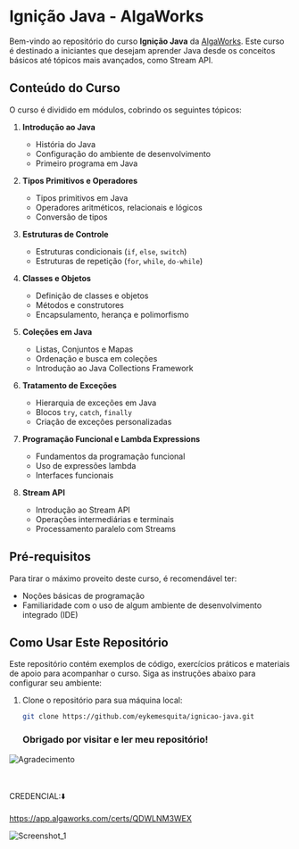# Ignição Java - AlgaWorks

Bem-vindo ao repositório do curso **Ignição Java** da [AlgaWorks](https://algaworks.com/). Este curso é destinado a iniciantes que desejam aprender Java desde os conceitos básicos até tópicos mais avançados, como Stream API. 

## Conteúdo do Curso

O curso é dividido em módulos, cobrindo os seguintes tópicos:

1. **Introdução ao Java**
   - História do Java
   - Configuração do ambiente de desenvolvimento
   - Primeiro programa em Java

2. **Tipos Primitivos e Operadores**
   - Tipos primitivos em Java
   - Operadores aritméticos, relacionais e lógicos
   - Conversão de tipos

3. **Estruturas de Controle**
   - Estruturas condicionais (`if`, `else`, `switch`)
   - Estruturas de repetição (`for`, `while`, `do-while`)

4. **Classes e Objetos**
   - Definição de classes e objetos
   - Métodos e construtores
   - Encapsulamento, herança e polimorfismo

5. **Coleções em Java**
   - Listas, Conjuntos e Mapas
   - Ordenação e busca em coleções
   - Introdução ao Java Collections Framework

6. **Tratamento de Exceções**
   - Hierarquia de exceções em Java
   - Blocos `try`, `catch`, `finally`
   - Criação de exceções personalizadas

7. **Programação Funcional e Lambda Expressions**
   - Fundamentos da programação funcional
   - Uso de expressões lambda
   - Interfaces funcionais

8. **Stream API**
   - Introdução ao Stream API
   - Operações intermediárias e terminais
   - Processamento paralelo com Streams

## Pré-requisitos

Para tirar o máximo proveito deste curso, é recomendável ter:

- Noções básicas de programação
- Familiaridade com o uso de algum ambiente de desenvolvimento integrado (IDE)

## Como Usar Este Repositório

Este repositório contém exemplos de código, exercícios práticos e materiais de apoio para acompanhar o curso. Siga as instruções abaixo para configurar seu ambiente:

1. Clone o repositório para sua máquina local:
   ```bash
   git clone https://github.com/eykemesquita/ignicao-java.git
   ```

   ### Obrigado por visitar e ler meu repositório!

![Agradecimento](https://media.giphy.com/media/xT9IgG50Fb7Mi0prBC/giphy.gif)

<br></br>
CREDENCIAL:⬇️
<br></br>
https://app.algaworks.com/certs/QDWLNM3WEX

![Screenshot_1](https://github.com/user-attachments/assets/eaf0a176-779c-452c-9327-f5affba1b82e)


   
